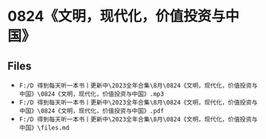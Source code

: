 # 0824《文明，现代化，价值投资与中国》

## Files

- `F:/D 得到每天听一本书丨更新中\2023全年合集\8月\0824《文明，现代化，价值投资与中国》\0824《文明，现代化，价值投资与中国》.mp3`
- `F:/D 得到每天听一本书丨更新中\2023全年合集\8月\0824《文明，现代化，价值投资与中国》\0824《文明，现代化，价值投资与中国》.pdf`
- `F:/D 得到每天听一本书丨更新中\2023全年合集\8月\0824《文明，现代化，价值投资与中国》\files.md`
